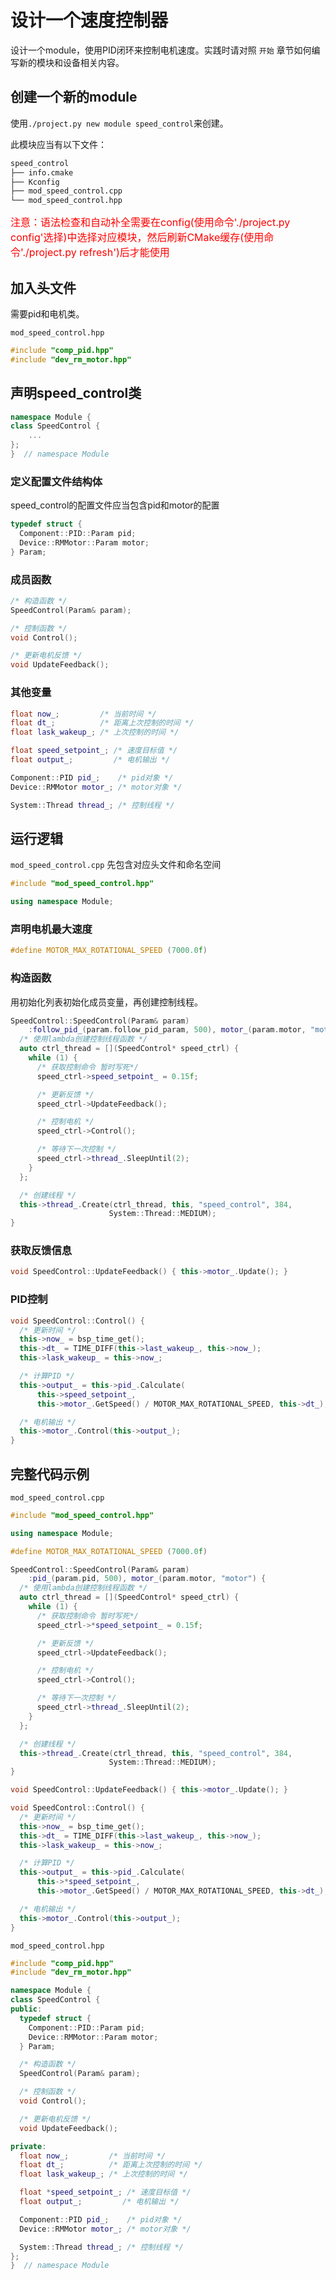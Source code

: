 # 设计一个速度控制器

设计一个module，使用PID闭环来控制电机速度。实践时请对照 `开始` 章节如何编写新的模块和设备相关内容。

## 创建一个新的module

使用`./project.py new module speed_control`来创建。

此模块应当有以下文件：

```bash
speed_control
├── info.cmake
├── Kconfig
├── mod_speed_control.cpp
└── mod_speed_control.hpp
```

<font color=red size=3>注意：语法检查和自动补全需要在config(使用命令'./project.py config'选择)中选择对应模块，然后刷新CMake缓存(使用命令'./project.py refresh')后才能使用</font>

## 加入头文件

需要pid和电机类。

 `mod_speed_control.hpp`

```c++
#include "comp_pid.hpp"
#include "dev_rm_motor.hpp"
```

## 声明speed_control类

```c++
namespace Module {
class SpeedControl {
    ...
};
}  // namespace Module
```

### 定义配置文件结构体

speed_control的配置文件应当包含pid和motor的配置

```c++
typedef struct {
  Component::PID::Param pid;
  Device::RMMotor::Param motor;
} Param;
```

### 成员函数

```c++
/* 构造函数 */
SpeedControl(Param& param);

/* 控制函数 */
void Control();

/* 更新电机反馈 */
void UpdateFeedback();
```

### 其他变量

```c++
float now_;         /* 当前时间 */
float dt_;          /* 距离上次控制的时间 */
float lask_wakeup_; /* 上次控制的时间 */

float speed_setpoint_; /* 速度目标值 */
float output_;         /* 电机输出 */

Component::PID pid_;    /* pid对象 */
Device::RMMotor motor_; /* motor对象 */

System::Thread thread_; /* 控制线程 */
```

## 运行逻辑

`mod_speed_control.cpp` 先包含对应头文件和命名空间

```c++
#include "mod_speed_control.hpp"

using namespace Module;
```

### 声明电机最大速度

```c++
#define MOTOR_MAX_ROTATIONAL_SPEED (7000.0f)
```

### 构造函数

用初始化列表初始化成员变量，再创建控制线程。

```c++
SpeedControl::SpeedControl(Param& param)
    :follow_pid_(param.follow_pid_param, 500), motor_(param.motor, "motor") {
  /* 使用lambda创建控制线程函数 */
  auto ctrl_thread = [](SpeedControl* speed_ctrl) {
    while (1) {
      /* 获取控制命令 暂时写死*/
      speed_ctrl->speed_setpoint_ = 0.15f;

      /* 更新反馈 */
      speed_ctrl->UpdateFeedback();

      /* 控制电机 */
      speed_ctrl->Control();

      /* 等待下一次控制 */
      speed_ctrl->thread_.SleepUntil(2);
    }
  };

  /* 创建线程 */
  this->thread_.Create(ctrl_thread, this, "speed_control", 384,
                      System::Thread::MEDIUM);
}
```

### 获取反馈信息

```c++
void SpeedControl::UpdateFeedback() { this->motor_.Update(); }
```

### PID控制

```c++
void SpeedControl::Control() {
  /* 更新时间 */
  this->now_ = bsp_time_get();
  this->dt_ = TIME_DIFF(this->last_wakeup_, this->now_);
  this->lask_wakeup_ = this->now_;

  /* 计算PID */
  this->output_ = this->pid_.Calculate(
      this->speed_setpoint_,
      this->motor_.GetSpeed() / MOTOR_MAX_ROTATIONAL_SPEED, this->dt_);

  /* 电机输出 */
  this->motor_.Control(this->output_);
}
```

## 完整代码示例

 `mod_speed_control.cpp`

```c++
#include "mod_speed_control.hpp"

using namespace Module;

#define MOTOR_MAX_ROTATIONAL_SPEED (7000.0f)

SpeedControl::SpeedControl(Param& param)
    :pid_(param.pid, 500), motor_(param.motor, "motor") {
  /* 使用lambda创建控制线程函数 */
  auto ctrl_thread = [](SpeedControl* speed_ctrl) {
    while (1) {
      /* 获取控制命令 暂时写死*/
      speed_ctrl->*speed_setpoint_ = 0.15f;

      /* 更新反馈 */
      speed_ctrl->UpdateFeedback();

      /* 控制电机 */
      speed_ctrl->Control();

      /* 等待下一次控制 */
      speed_ctrl->thread_.SleepUntil(2);
    }
  };

  /* 创建线程 */
  this->thread_.Create(ctrl_thread, this, "speed_control", 384,
                      System::Thread::MEDIUM);
}

void SpeedControl::UpdateFeedback() { this->motor_.Update(); }

void SpeedControl::Control() {
  /* 更新时间 */
  this->now_ = bsp_time_get();
  this->dt_ = TIME_DIFF(this->last_wakeup_, this->now_);
  this->lask_wakeup_ = this->now_;

  /* 计算PID */
  this->output_ = this->pid_.Calculate(
      this->*speed_setpoint_,
      this->motor_.GetSpeed() / MOTOR_MAX_ROTATIONAL_SPEED, this->dt_);

  /* 电机输出 */
  this->motor_.Control(this->output_);
}
```

 `mod_speed_control.hpp`

```c++
#include "comp_pid.hpp"
#include "dev_rm_motor.hpp"

namespace Module {
class SpeedControl {
public:
  typedef struct {
    Component::PID::Param pid;
    Device::RMMotor::Param motor;
  } Param;

  /* 构造函数 */
  SpeedControl(Param& param);

  /* 控制函数 */
  void Control();

  /* 更新电机反馈 */
  void UpdateFeedback();

private:
  float now_;         /* 当前时间 */
  float dt_;          /* 距离上次控制的时间 */
  float lask_wakeup_; /* 上次控制的时间 */

  float *speed_setpoint_; /* 速度目标值 */
  float output_;         /* 电机输出 */

  Component::PID pid_;    /* pid对象 */
  Device::RMMotor motor_; /* motor对象 */

  System::Thread thread_; /* 控制线程 */
};
}  // namespace Module
```

